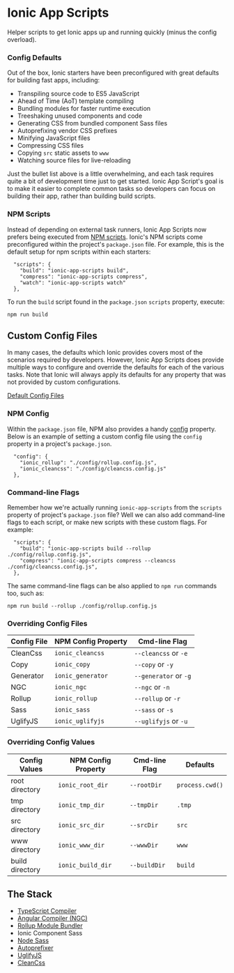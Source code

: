 # Ionic App Scripts

Helper scripts to get Ionic apps up and running quickly (minus the config overload).


### Config Defaults

Out of the box, Ionic starters have been preconfigured with great defaults for building fast apps, including:

- Transpiling source code to ES5 JavaScript
- Ahead of Time (AoT) template compiling
- Bundling modules for faster runtime execution
- Treeshaking unused components and code
- Generating CSS from bundled component Sass files
- Autoprefixing vendor CSS prefixes
- Minifying JavaScript files
- Compressing CSS files
- Copying `src` static assets to `www`
- Watching source files for live-reloading

Just the bullet list above is a little overwhelming, and each task requires quite a bit of development time just to get started. Ionic App Script's goal is to make it easier to complete common tasks so developers can focus on building their app, rather than building build scripts.


### NPM Scripts

Instead of depending on external task runners, Ionic App Scripts now prefers being executed from [NPM scripts](https://docs.npmjs.com/misc/scripts). Ionic's NPM scripts come preconfigured within the project's `package.json` file. For example, this is the default setup for npm scripts within each starters:

```
  "scripts": {
    "build": "ionic-app-scripts build",
    "compress": "ionic-app-scripts compress",
    "watch": "ionic-app-scripts watch"
  },
```

To run the `build` script found in the `package.json` `scripts` property, execute:

```
npm run build
```


## Custom Config Files

In many cases, the defaults which Ionic provides covers most of the scenarios required by developers. However, Ionic App Scripts does provide multiple ways to configure and override the defaults for each of the various tasks. Note that Ionic will always apply its defaults for any property that was not provided by custom configurations.

[Default Config Files](https://github.com/driftyco/ionic-app-scripts/tree/master/config)

### NPM Config

Within the `package.json` file, NPM also provides a handy [config](https://docs.npmjs.com/misc/config#per-package-config-settings) property. Below is an example of setting a custom config file using the `config` property in a project's `package.json`.

```
  "config": {
    "ionic_rollup": "./config/rollup.config.js",
    "ionic_cleancss": "./config/cleancss.config.js"
  },
```

### Command-line Flags

Remember how we're actually running `ionic-app-scripts` from the `scripts` property of project's `package.json` file? Well we can also add command-line flags to each script, or make new scripts with these custom flags. For example:

```
  "scripts": {
    "build": "ionic-app-scripts build --rollup ./config/rollup.config.js",
    "compress": "ionic-app-scripts compress --cleancss ./config/cleancss.config.js",
  },
```

The same command-line flags can be also applied to `npm run` commands too, such as:

```
npm run build --rollup ./config/rollup.config.js
```


### Overriding Config Files

| Config File | NPM Config Property | Cmd-line Flag         |
|-------------|---------------------|-----------------------|
| CleanCss    | `ionic_cleancss`    | `--cleancss` or `-e`  |
| Copy        | `ionic_copy`        | `--copy` or `-y`      |
| Generator   | `ionic_generator`   | `--generator` or `-g` |
| NGC         | `ionic_ngc`         | `--ngc` or `-n`       |
| Rollup      | `ionic_rollup`      | `--rollup` or `-r`    |
| Sass        | `ionic_sass`        | `--sass` or `-s`      |
| UglifyJS    | `ionic_uglifyjs`    | `--uglifyjs` or `-u`  |


### Overriding Config Values

| Config Values   | NPM Config Property | Cmd-line Flag | Defaults        |
|-----------------|---------------------|---------------|-----------------|
| root directory  | `ionic_root_dir`    | `--rootDir`   | `process.cwd()` |
| tmp directory   | `ionic_tmp_dir`     | `--tmpDir`    | `.tmp`          |
| src directory   | `ionic_src_dir`     | `--srcDir`    | `src`           |
| www directory   | `ionic_www_dir`     | `--wwwDir`    | `www`           |
| build directory | `ionic_build_dir`   | `--buildDir`  | `build`         |


## The Stack

- [TypeScript Compiler](https://www.typescriptlang.org/)
- [Angular Compiler (NGC)](https://github.com/angular/angular/tree/master/modules/%40angular/compiler-cli)
- [Rollup Module Bundler](http://rollupjs.org/)
- Ionic Component Sass
- [Node Sass](https://www.npmjs.com/package/node-sass)
- [Autoprefixer](https://github.com/postcss/autoprefixer)
- [UglifyJS](http://lisperator.net/uglifyjs/)
- [CleanCss](https://github.com/jakubpawlowicz/clean-css)
